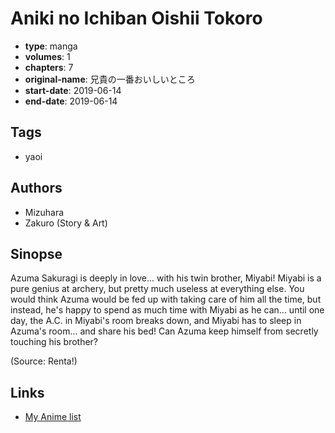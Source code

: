 # Aniki no Ichiban Oishii Tokoro

-   **type**: manga
-   **volumes**: 1
-   **chapters**: 7
-   **original-name**: 兄貴の一番おいしいところ
-   **start-date**: 2019-06-14
-   **end-date**: 2019-06-14

## Tags

-   yaoi

## Authors

-   Mizuhara
-   Zakuro (Story & Art)

## Sinopse

Azuma Sakuragi is deeply in love... with his twin brother, Miyabi! Miyabi is a pure genius at archery, but pretty much useless at everything else. You would think Azuma would be fed up with taking care of him all the time, but instead, he's happy to spend as much time with Miyabi as he can... until one day, the A.C. in Miyabi's room breaks down, and Miyabi has to sleep in Azuma's room... and share his bed! Can Azuma keep himself from secretly touching his brother?

(Source: Renta!)

## Links

-   [My Anime list](https://myanimelist.net/manga/132419/Aniki_no_Ichiban_Oishii_Tokoro)
